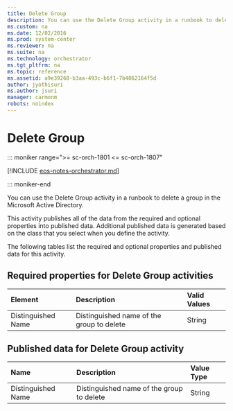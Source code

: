 ```yaml
---
title: Delete Group
description: You can use the Delete Group activity in a runbook to delete a group in the Microsoft Active Directory.
ms.custom: na
ms.date: 12/02/2016
ms.prod: system-center
ms.reviewer: na
ms.suite: na
ms.technology: orchestrator
ms.tgt_pltfrm: na
ms.topic: reference
ms.assetid: a9e39268-b3aa-493c-b6f1-7b4862164f5d
author: jyothisuri
ms.author: jsuri
manager: carmonm
robots: noindex
---
```

# Delete Group

::: moniker range=">= sc-orch-1801 <= sc-orch-1807"

[!INCLUDE [eos-notes-orchestrator.md](../includes/eos-notes-orchestrator.md)]

::: moniker-end

You can use the Delete Group activity in a runbook to delete a group in the Microsoft Active Directory.

This activity publishes all of the data from the required and optional properties into published data. Additional published data is generated based on the class that you select when you define the activity.

The following tables list the required and optional properties and published data for this activity.

## Required properties for Delete Group activities

| Element   | Description   | Valid Values |
|:---|:---|:---|
| Distinguished Name | Distinguished name of the group to delete | String |

## Published data for Delete Group activity

| Name   | Description   | Value Type |
|:---|:---|:---|
| Distinguished Name | Distinguished name of the group to delete | String |
